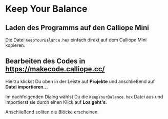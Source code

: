 # Keep Your Balance
## Laden des Programms auf den Calliope Mini
Die Datei `KeepYourBalance.hex` einfach direkt auf dem Calliope Mini kopieren.

## Bearbeiten des Codes in https://makecode.calliope.cc/
Hierzu klickst Du oben in der Leiste auf **Projekte** und anschließend auf **Datei importieren...**

Im nachfolgenden Dialog wählst Du die `KeepYourBalance.hex` Datei aus und importierst sie durch einen Klick auf **Los geht's**.

Anschließend sollten die Blöcke erscheinen.
